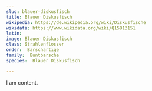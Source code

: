 ```yaml
---
slug: blauer-diskusfisch
title: Blauer Diskusfisch
wikipedia: https://de.wikipedia.org/wiki/Diskusfische
wikidata: https://www.wikidata.org/wiki/Q15813151
latin:
image: Blauer Diskusfisch
class: Strahlenflosser
order:  Barschartige
family:  Buntbarsche
species:  Blauer Diskusfisch

---
```


I am content.
